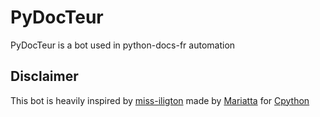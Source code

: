 # PyDocTeur
PyDocTeur is a bot used in python-docs-fr automation

## Disclaimer
This bot is heavily inspired by [miss-iligton](https://github.com/python/miss-islington) made by [Mariatta](https://github.com/Mariatta) for [Cpython](https://github.com/python/cpython)

